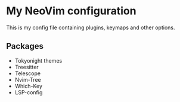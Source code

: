 # My NeoVim configuration

This is my config file containing plugins, keymaps and other options.

## Packages

- Tokyonight themes
- Treesitter
- Telescope
- Nvim-Tree
- Which-Key
- LSP-config
